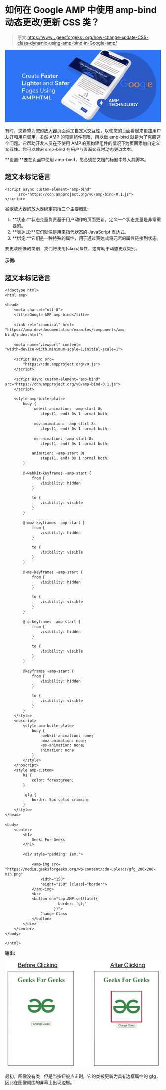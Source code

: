 # 如何在 Google AMP 中使用 amp-bind 动态更改/更新 CSS 类？

> 原文:[https://www . geesforgeks . org/how-change-update-CSS-class-dynamic-using-amp-bind-in-Google-amp/](https://www.geeksforgeeks.org/how-to-change-update-css-class-dynamically-using-amp-bind-in-google-amp/)

![](img/911091c569b094b6e54a226311a9df7b.png)

有时，您希望为您的放大器页面添加自定义交互性，以使您的页面看起来更加用户友好和用户调用。虽然 AMP 的预建组件有限，所以做 amp-bind 就是为了克服这个问题。它帮助开发人员在不使用 AMP 的预构建组件的情况下为页面添加自定义交互性。您可以使用 amp-bind 在用户与页面交互时动态更改文本。

**设置:**要在页面中使用 amp-bind，您必须在文档的标题中导入其脚本。

## 超文本标记语言

```
<script async custom-element="amp-bind"
      src="https://cdn.ampproject.org/v0/amp-bind-0.1.js">
</script>
```

谷歌放大器的放大器绑定包括三个主要概念:

1.  **状态:**状态变量负责基于用户动作的页面更新。定义一个状态变量是非常重要的。
2.  **表达式:**它们就像是用来指代状态的 JavaScript 表达式。
3.  **绑定:**它们是一种特殊的属性，用于通过表达式将元素的属性链接到状态。

要更改图像的类别，我们将使用[class]属性，这有助于动态更改类别。

#### 示例:

## 超文本标记语言

```
<!doctype html>
<html amp>

<head>
    <meta charset="utf-8">
    <title>Google AMP amp-bind</title>

    <link rel="canonical" href=
"https://amp.dev/documentation/examples/components/amp-bind/index.html">

    <meta name="viewport" content=
"width=device-width,minimum-scale=1,initial-scale=1">

    <script async src=
        "https://cdn.ampproject.org/v0.js">
    </script>

    <script async custom-element="amp-bind" 
src="https://cdn.ampproject.org/v0/amp-bind-0.1.js">
    </script>

    <style amp-boilerplate>
        body {
            -webkit-animation: -amp-start 8s 
                steps(1, end) 0s 1 normal both;

            -moz-animation: -amp-start 8s 
                steps(1, end) 0s 1 normal both;

            -ms-animation: -amp-start 8s 
                steps(1, end) 0s 1 normal both;

            animation: -amp-start 8s 
                steps(1, end) 0s 1 normal both;
        }

        @-webkit-keyframes -amp-start {
            from {
                visibility: hidden
            }

            to {
                visibility: visible
            }
        }

        @-moz-keyframes -amp-start {
            from {
                visibility: hidden
            }

            to {
                visibility: visible
            }
        }

        @-ms-keyframes -amp-start {
            from {
                visibility: hidden
            }

            to {
                visibility: visible
            }
        }

        @-o-keyframes -amp-start {
            from {
                visibility: hidden
            }

            to {
                visibility: visible
            }
        }

        @keyframes -amp-start {
            from {
                visibility: hidden
            }

            to {
                visibility: visible
            }
        }
    </style>
    <noscript>
        <style amp-boilerplate>
            body {
                -webkit-animation: none;
                -moz-animation: none;
                -ms-animation: none;
                animation: none
            }
        </style>
    </noscript>
    <style amp-custom>
        h1 {
            color: forestgreen;
        }

        .gfg {
            border: 5px solid crimson;
        }
    </style>
</head>

<body>
    <center>
        <h1>
            Geeks For Geeks
        </h1>

        <div style="padding: 1em;">

            <amp-img src=
"https://media.geeksforgeeks.org/wp-content/cdn-uploads/gfg_200x200-min.png"
                width="150"
                height="150" [class]="border">
            </amp-img>
            <br>
            <button on="tap:AMP.setState({
                        border: 'gfg'
                      })">
                Change Class
            </button>
        </div>
    </center>
</body>

</html>
```

**输出:**

![](img/fbe9e1ad57fc4b6b604da263f5ccdbe3.png)

最初，图像没有类，但是当按钮被点击时，它的类被更新为具有边框属性的 gfg，因此在图像周围的屏幕上出现边框。
